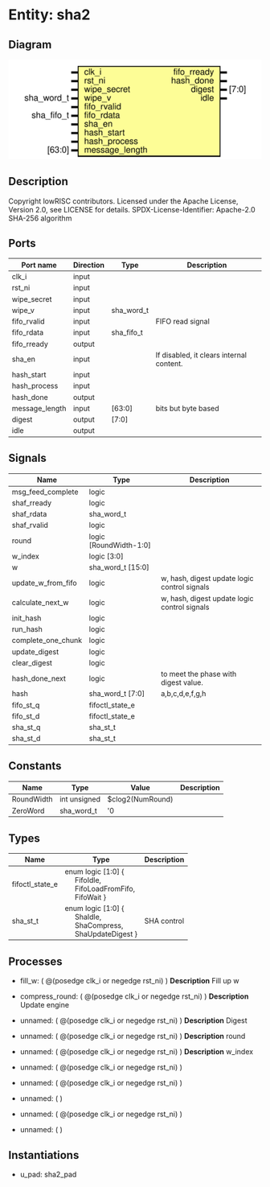 # Entity: sha2

## Diagram

![Diagram](sha2.svg "Diagram")
## Description

Copyright lowRISC contributors.
 Licensed under the Apache License, Version 2.0, see LICENSE for details.
 SPDX-License-Identifier: Apache-2.0
 SHA-256 algorithm
 
## Ports

| Port name      | Direction | Type       | Description                              |
| -------------- | --------- | ---------- | ---------------------------------------- |
| clk_i          | input     |            |                                          |
| rst_ni         | input     |            |                                          |
| wipe_secret    | input     |            |                                          |
| wipe_v         | input     | sha_word_t |                                          |
| fifo_rvalid    | input     |            | FIFO read signal                         |
| fifo_rdata     | input     | sha_fifo_t |                                          |
| fifo_rready    | output    |            |                                          |
| sha_en         | input     |            | If disabled, it clears internal content. |
| hash_start     | input     |            |                                          |
| hash_process   | input     |            |                                          |
| hash_done      | output    |            |                                          |
| message_length | input     | [63:0]     | bits but byte based                      |
| digest         | output    | [7:0]      |                                          |
| idle           | output    |            |                                          |
## Signals

| Name               | Type                   | Description                                   |
| ------------------ | ---------------------- | --------------------------------------------- |
| msg_feed_complete  | logic                  |                                               |
| shaf_rready        | logic                  |                                               |
| shaf_rdata         | sha_word_t             |                                               |
| shaf_rvalid        | logic                  |                                               |
| round              | logic [RoundWidth-1:0] |                                               |
| w_index            | logic      [3:0]       |                                               |
| w                  | sha_word_t [15:0]      |                                               |
| update_w_from_fifo | logic                  | w, hash, digest update logic control signals  |
| calculate_next_w   | logic                  | w, hash, digest update logic control signals  |
| init_hash          | logic                  |                                               |
| run_hash           | logic                  |                                               |
| complete_one_chunk | logic                  |                                               |
| update_digest      | logic                  |                                               |
| clear_digest       | logic                  |                                               |
| hash_done_next     | logic                  | to meet the phase with digest value.          |
| hash               | sha_word_t [7:0]       | a,b,c,d,e,f,g,h                               |
| fifo_st_q          | fifoctl_state_e        |                                               |
| fifo_st_d          | fifoctl_state_e        |                                               |
| sha_st_q           | sha_st_t               |                                               |
| sha_st_d           | sha_st_t               |                                               |
## Constants

| Name       | Type         | Value            | Description |
| ---------- | ------------ | ---------------- | ----------- |
| RoundWidth | int unsigned | $clog2(NumRound) |             |
| ZeroWord   | sha_word_t   | '0               |             |
## Types

| Name            | Type                                                                                                                                                                                 | Description  |
| --------------- | ------------------------------------------------------------------------------------------------------------------------------------------------------------------------------------ | ------------ |
| fifoctl_state_e | enum logic [1:0] {<br><span style="padding-left:20px">     FifoIdle,<br><span style="padding-left:20px">     FifoLoadFromFifo,<br><span style="padding-left:20px">     FifoWait   }  |              |
| sha_st_t        | enum logic [1:0] {<br><span style="padding-left:20px">     ShaIdle,<br><span style="padding-left:20px">     ShaCompress,<br><span style="padding-left:20px">     ShaUpdateDigest   } | SHA control  |
## Processes
- fill_w: ( @(posedge clk_i or negedge rst_ni) )
**Description**
Fill up w

- compress_round: ( @(posedge clk_i or negedge rst_ni) )
**Description**
Update engine

- unnamed: ( @(posedge clk_i or negedge rst_ni) )
**Description**
Digest

- unnamed: ( @(posedge clk_i or negedge rst_ni) )
**Description**
round

- unnamed: ( @(posedge clk_i or negedge rst_ni) )
**Description**
w_index

- unnamed: ( @(posedge clk_i or negedge rst_ni) )
- unnamed: ( @(posedge clk_i or negedge rst_ni) )
- unnamed: (  )
- unnamed: ( @(posedge clk_i or negedge rst_ni) )
- unnamed: (  )
## Instantiations

- u_pad: sha2_pad
